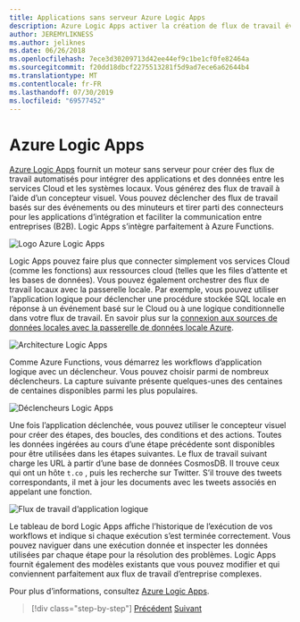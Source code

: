 ```yaml
---
title: Applications sans serveur Azure Logic Apps
description: Azure Logic Apps activer la création de flux de travail évolutifs automatisés qui intègrent des applications et des données dans les services Cloud et les systèmes locaux.
author: JEREMYLIKNESS
ms.author: jeliknes
ms.date: 06/26/2018
ms.openlocfilehash: 7ece3d30209713d42ee44ef9c1be1cf0fe82464a
ms.sourcegitcommit: f20dd18dbcf2275513281f5d9ad7ece6a62644b4
ms.translationtype: MT
ms.contentlocale: fr-FR
ms.lasthandoff: 07/30/2019
ms.locfileid: "69577452"
---
```

# <a name="azure-logic-apps"></a>Azure Logic Apps

[Azure Logic Apps](https://docs.microsoft.com/azure/logic-apps) fournit un moteur sans serveur pour créer des flux de travail automatisés pour intégrer des applications et des données entre les services Cloud et les systèmes locaux. Vous générez des flux de travail à l’aide d’un concepteur visuel. Vous pouvez déclencher des flux de travail basés sur des événements ou des minuteurs et tirer parti des connecteurs pour les applications d’intégration et faciliter la communication entre entreprises (B2B). Logic Apps s’intègre parfaitement à Azure Functions.

![Logo Azure Logic Apps](./media/logic-apps-logo.png)

Logic Apps pouvez faire plus que connecter simplement vos services Cloud (comme les fonctions) aux ressources cloud (telles que les files d’attente et les bases de données). Vous pouvez également orchestrer des flux de travail locaux avec la passerelle locale. Par exemple, vous pouvez utiliser l’application logique pour déclencher une procédure stockée SQL locale en réponse à un événement basé sur le Cloud ou à une logique conditionnelle dans votre flux de travail. En savoir plus sur la [connexion aux sources de données locales avec la passerelle de données locale Azure](https://docs.microsoft.com/azure/analysis-services/analysis-services-gateway).

![Architecture Logic Apps](./media/logic-apps-architecture.png)

Comme Azure Functions, vous démarrez les workflows d’application logique avec un déclencheur. Vous pouvez choisir parmi de nombreux déclencheurs. La capture suivante présente quelques-unes des centaines de centaines disponibles parmi les plus populaires.

![Déclencheurs Logic Apps](./media/logic-app-triggers.png)

Une fois l’application déclenchée, vous pouvez utiliser le concepteur visuel pour créer des étapes, des boucles, des conditions et des actions. Toutes les données ingérées au cours d’une étape précédente sont disponibles pour être utilisées dans les étapes suivantes. Le flux de travail suivant charge les URL à partir d’une base de données CosmosDB. Il trouve ceux qui ont un hôte `t.co` , puis les recherche sur Twitter. S’il trouve des tweets correspondants, il met à jour les documents avec les tweets associés en appelant une fonction.

![Flux de travail d’application logique](./media/logic-app-workflow.png)

Le tableau de bord Logic Apps affiche l’historique de l’exécution de vos workflows et indique si chaque exécution s’est terminée correctement. Vous pouvez naviguer dans une exécution donnée et inspecter les données utilisées par chaque étape pour la résolution des problèmes. Logic Apps fournit également des modèles existants que vous pouvez modifier et qui conviennent parfaitement aux flux de travail d’entreprise complexes.

Pour plus d’informations, consultez [Azure Logic Apps](https://docs.microsoft.com/azure/logic-apps).

>[!div class="step-by-step"]
>[Précédent](application-insights.md)
>[Suivant](event-grid.md)
